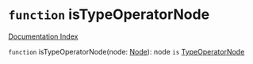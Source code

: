 # `function` isTypeOperatorNode

[Documentation Index](../README.md)

`function` isTypeOperatorNode(node: [Node](../interface.Node/README.md)): node `is` [TypeOperatorNode](../interface.TypeOperatorNode/README.md)